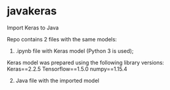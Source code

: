 # javakeras
Import Keras to Java

Repo contains 2 files with the same models:
1) .ipynb file with Keras model (Python 3 is used);

Keras model was prepared using the following library versions:
Keras==2.2.5
Tensorflow==1.5.0
numpy==1.15.4

2) Java file with the imported model
